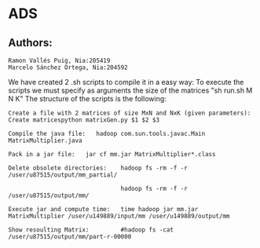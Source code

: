 # ADS
## Authors:
	Ramon Vallés Puig, Nia:205419
	Marcelo Sánchez Ortega, Nia:204592

We have created 2 .sh scripts to compile it in a easy way: 
To execute the scripts we must specify as arguments the size of the matrices "sh run.sh M N K"
The structure of the scripts is the following:

    Create a file with 2 matrices of size MxN and NxK (given parameters):   Create matricespython matrixGen.py $1 $2 $3
    
    Compile the java file:   hadoop com.sun.tools.javac.Main MatrixMultiplier.java
    
    Pack in a jar file:   jar cf mm.jar MatrixMultiplier*.class
    
    Delete obsolete directories:    hadoop fs -rm -f -r /user/u87515/output/mm_partial/
    
                                    hadoop fs -rm -f -r /user/u87515/output/mm/
				    
    Execute jar and compute time:   time hadoop jar mm.jar MatrixMultiplier /user/u149889/input/mm /user/u149889/output/mm
    
    Show resoulting Matrix:         #hadoop fs -cat /user/u87515/output/mm/part-r-00000
